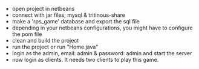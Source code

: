 - open project in netbeans
- connect with jar files; mysql & tritinous-share
- make a 'rps_game' database and export the sql file
- depending in your netbeans configurations, you might have to configure the pom file
- clean and build the project
- run the project or run "Home.java"
- login as the admin, email: admin & password: admin and start the server
- now login as clients. It needs two clients to play this game.
